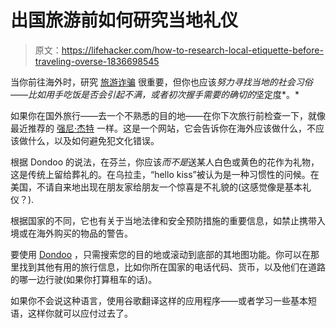 # 出国旅游前如何研究当地礼仪

> 原文：<https://lifehacker.com/how-to-research-local-etiquette-before-traveling-overse-1836698545>

当你前往海外时，研究 [旅游诈骗](https://lifehacker.com/how-to-avoid-getting-scammed-when-traveling-1835913288) 很重要，但你也应该*努力寻找当地的社会习俗——比如用手吃饭是否会引起不满，或者初次握手需要的确切的*坚定度*。*



如果你在国外旅行——去一个不熟悉的目的地——在你下次旅行前检查一下，就像最近推荐的 [强尼·杰特](https://www.johnnyjet.com/avoid-travel-faux-pas-dondoo/) 一样。这是一个网站，它会告诉你在海外应该做什么，不应该做什么，以及如何避免犯文化错误。

根据 Dondoo 的说法，在芬兰，你应该*而不是*送某人白色或黄色的花作为礼物，这是传统上留给葬礼的。在乌拉圭，“hello kiss”被认为是一种习惯性的问候。在美国，不请自来地出现在朋友家给朋友一个惊喜是不礼貌的(这感觉像是基本礼仪？).

根据国家的不同，它也有关于当地法律和安全预防措施的重要信息，如禁止携带入境或在海外购买的物品的警告。

要使用 [Dondoo](https://www.dondoo.com) ，只需搜索您的目的地或滚动到底部的其地图功能。你可以在那里找到其他有用的旅行信息，比如你所在国家的电话代码、货币，以及他们在道路的哪一边行驶(如果你打算租车的话)。

如果你不会说这种语言，使用谷歌翻译这样的应用程序——或者学习一些基本短语，这样你就可以应付过去了。